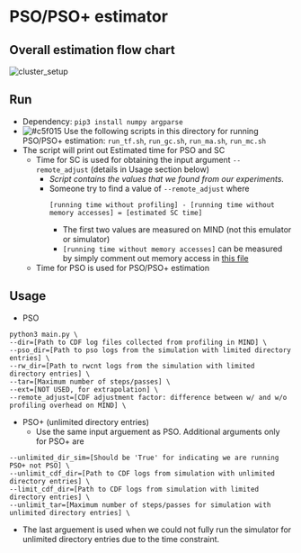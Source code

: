 # PSO/PSO+ estimator
## Overall estimation flow chart
![cluster_setup](https://github.com/shsym/mind/blob/main/tools/pso_estimator/pso_ordering.png?raw=true)

## Run
  - Dependency: `pip3 install numpy argparse`
  - ![#c5f015](https://via.placeholder.com/15/c5f015/000000?text=+) Use the following scripts in this directory for running PSO/PSO+ estimation: `run_tf.sh`, `run_gc.sh`, `run_ma.sh`, `run_mc.sh`
  - The script will print out Estimated time for PSO and SC
    - Time for SC is used for obtaining the input argument `--remote_adjust` (details in Usage section below)
      - *Script contains the values that we found from our experiments.*
      - Someone try to find a value of `--remote_adjust` where
        ```
        [running time without profiling] - [running time without memory accesses] = [estimated SC time]
        ```
        - The first two values are measured on MIND (not this emulator or simulator)
        - `[running time without memory accesses]` can be measured by simply comment out memory access in [this file](https://github.com/shsym/mind/blob/main/mind_linux/test_programs/04_macro_benchmark/test_program.cpp)
    - Time for PSO is used for PSO/PSO+ estimation 

## Usage
- PSO
```
python3 main.py \
--dir=[Path to CDF log files collected from profiling in MIND] \
--pso_dir=[Path to pso logs from the simulation with limited directory entries] \
--rw_dir=[Path to rwcnt logs from the simulation with limited directory entries] \
--tar=[Maximum number of steps/passes] \
--ext=[NOT USED, for extrapolation] \
--remote_adjust=[CDF adjustment factor: difference between w/ and w/o profiling overhead on MIND] \
```

- PSO+ (unlimited directory entries)
  - Use the same input arguement as PSO. Additional arguments only for PSO+ are
```
--unlimited_dir_sim=[Should be 'True' for indicating we are running PSO+ not PSO] \
--unlimit_cdf_dir=[Path to CDF logs from simulation with unlimited directory entries] \
--limit_cdf_dir=[Path to CDF logs from simulation with limited directory entries] \
--unlimit_tar=[Maximum number of steps/passes for simulation with unlimited directory entries] \
```
  - The last arguement is used when we could not fully run the simulator for unlimited directory entries due to the time constraint.

